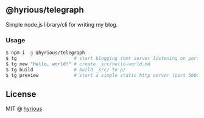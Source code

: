 ## @hyrious/telegraph

Simple node.js library/cli for writing my blog.

### Usage

```bash
$ npm i -g @hyrious/telegraph
$ tg                     # start blogging (hmr server listening on port 3000)
$ tg new "Hello, world!" # create _src/hello-world.md
$ tg build               # build _src/ to p/
$ tg preview             # start a simple static http server (port 5000)
```

## License

MIT @ [hyrious](https://github.com/hyrious)
